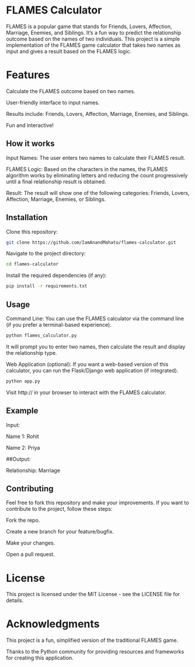 <h1>FLAMES Calculator</h1>

FLAMES is a popular game that stands for Friends, Lovers, Affection, Marriage, Enemies, and Siblings. It’s a fun way to predict the relationship outcome based on the names of two individuals. This project is a simple implementation of the FLAMES game calculator that takes two names as input and gives a result based on the FLAMES logic.


<h1>Features</h1>

Calculate the FLAMES outcome based on two names.

User-friendly interface to input names.

Results include: Friends, Lovers, Affection, Marriage, Enemies, and Siblings.

Fun and interactive!


<h2>How it works</h2>

Input Names: The user enters two names to calculate their FLAMES result.

FLAMES Logic: Based on the characters in the names, the FLAMES algorithm works by eliminating letters and reducing the count progressively until a final relationship result is obtained.

Result: The result will show one of the following categories: Friends, Lovers, Affection, Marriage, Enemies, or Siblings.


<h2>Installation</h2>

Clone this repository:

```bash
git clone https://github.com/IamAnandMahato/flames-calculator.git
```

Navigate to the project directory:

```bash
cd flames-calculator
```

Install the required dependencies (if any):

```bash
pip install -r requirements.txt
```


<h2>Usage</h2>

Command Line: You can use the FLAMES calculator via the command line (if you prefer a terminal-based experience).

```bash
python flames_calculator.py
```

It will prompt you to enter two names, then calculate the result and display the relationship type.

Web Application (optional): If you want a web-based version of this calculator, you can run the Flask/Django web application (if integrated).

```bash
python app.py
```

Visit http://     in your browser to interact with the FLAMES calculator.


<h2>Example</h2>

Input:

Name 1: Rohit

Name 2: Priya


##Output:

Relationship: Marriage



<h2>Contributing</h2>


Feel free to fork this repository and make your improvements. If you want to contribute to the project, follow these steps:


Fork the repo.


Create a new branch for your feature/bugfix.


Make your changes.


Open a pull request.



<h1>License</h1>


This project is licensed under the MIT License - see the LICENSE file for details.



<h1>Acknowledgments</h1>


This project is a fun, simplified version of the traditional FLAMES game.


Thanks to the Python community for providing resources and frameworks for creating this application.
